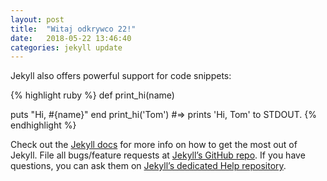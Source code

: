 ```yaml
---
layout: post
title:  "Witaj odkrywco 22!"
date:   2018-05-22 13:46:40
categories: jekyll update
---
```


Jekyll also offers powerful support for code snippets:

{% highlight ruby %}
def print_hi(name)

  puts "Hi, #{name}"
end
print_hi('Tom')
#=> prints 'Hi, Tom' to STDOUT.
{% endhighlight %}

Check out the [Jekyll docs][jekyll] for more info on how to get the most out of Jekyll. File all bugs/feature requests at [Jekyll’s GitHub repo][jekyll-gh]. If you have questions, you can ask them on [Jekyll’s dedicated Help repository][jekyll-help].

[jekyll]:      http://jekyllrb.com
[jekyll-gh]:   https://github.com/jekyll/jekyll
[jekyll-help]: https://github.com/jekyll/jekyll-help
